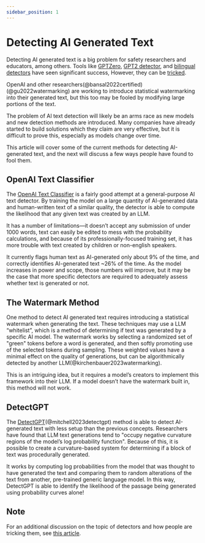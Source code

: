 ```yaml
---
sidebar_position: 1
--- 
```


#   Detecting AI Generated Text

Detecting AI generated text is a big problem for safety researchers and educators,
among others. Tools like [GPTZero](https://gptzero.me), [GPT2 detector](https://openai-openai-detector.hf.space), and [bilingual detectors](https://github.com/Hello-SimpleAI/chatgpt-comparison-detection) have seen significant success,
However, they can be [tricked](https://learnprompting.org/docs/miscl/trickery). 

OpenAI and other researchers(@bansal2022certified)(@gu2022watermarking) are working to introduce statistical watermarking into their generated text, but this too may be fooled by modifying large portions of the text. 

The problem of AI text detection will likely be an arms race as new models and new detection methods are introduced. Many companies have already started to build solutions which they claim are very effective, but it is difficult to prove this, especially as models change over time. 

This article will cover some of the current methods for detecting AI-generated text, and the next will discuss a few ways people have found to fool them. 

## OpenAI Text Classifier 

The [OpenAI Text Classifier](https://platform.openai.com/ai-text-classifier) is a fairly good attempt at a general-purpose AI text detector. 
By training the model on a large quantity of AI-generated data and human-written text of a similar quality, the detector is able to compute the likelihood that any given text was created by an LLM. 

It has a number of limitations—it doesn’t accept any submission of under 1000 words, text can easily be edited to mess with the probability calculations, and because of its professionally-focused training set, it has more trouble with text created by children or non-english speakers. 

It currently flags human text as AI-generated only about 9% of the time, and correctly identifies AI-generated text ~26% of the time. As the model increases in power and scope, those numbers will improve, but it may be the case that more specific detectors are required to adequately assess whether text is generated or not. 

## The Watermark Method 

One method to detect AI generated text requires introducing a statistical watermark when generating the text. These techniques may use a LLM “whitelist”, which is a method of determining if text was generated by a specific AI model. The watermark works by selecting a randomized set of "green" tokens before a word is generated, and then softly promoting use of the selected tokens during sampling. These weighted values have a minimal effect on the quality of generations, but can be algorithmically detected by another LLM(@kirchenbauer2023watermarking).

This is an intriguing idea, but it requires a model’s creators to implement this framework into their LLM. If a model doesn’t have the watermark built in, this method will not work. 

## DetectGPT

The [DetectGPT](https://detectgpt.ericmitchell.ai/)(@mitchell2023detectgpt) method is able to detect AI-generated text with less setup than the previous concepts. Researchers have found that LLM text generations tend to "occupy negative curvature regions of the model’s log probability function". Because of this, it is possible to create a curvature-based system for determining if a block of text was procedurally generated. 

It works by computing log probabilities from the model that was thought to have generated the text and comparing them to random alterations of the text from another, pre-trained generic language model. In this way, DetectGPT is able to identify the likelihood of the passage being generated using probability curves alone!

## Note

For an additional discussion on the topic of detectors and how people are tricking them, see [this article](https://learnprompting.org/docs/miscl/trickery).
